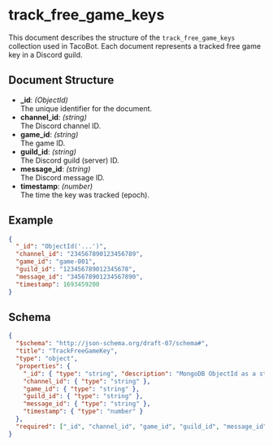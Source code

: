 # track_free_game_keys

This document describes the structure of the `track_free_game_keys` collection used in TacoBot. Each document represents a tracked free game key in a Discord guild.

## Document Structure

- **_id**: *(ObjectId)*  
  The unique identifier for the document.
- **channel_id**: *(string)*  
  The Discord channel ID.
- **game_id**: *(string)*  
  The game ID.
- **guild_id**: *(string)*  
  The Discord guild (server) ID.
- **message_id**: *(string)*  
  The Discord message ID.
- **timestamp**: *(number)*  
  The time the key was tracked (epoch).

## Example

```json
{
  "_id": "ObjectId('...')",
  "channel_id": "234567890123456789",
  "game_id": "game-001",
  "guild_id": "123456789012345678",
  "message_id": "345678901234567890",
  "timestamp": 1693459200
}
```

## Schema

```json
{
  "$schema": "http://json-schema.org/draft-07/schema#",
  "title": "TrackFreeGameKey",
  "type": "object",
  "properties": {
    "_id": { "type": "string", "description": "MongoDB ObjectId as a string" },
    "channel_id": { "type": "string" },
    "game_id": { "type": "string" },
    "guild_id": { "type": "string" },
    "message_id": { "type": "string" },
    "timestamp": { "type": "number" }
  },
  "required": ["_id", "channel_id", "game_id", "guild_id", "message_id", "timestamp"]
}
```
